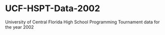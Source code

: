 # UCF-HSPT-Data-2002
University of Central Florida High School Programming Tournament data for the year 2002
